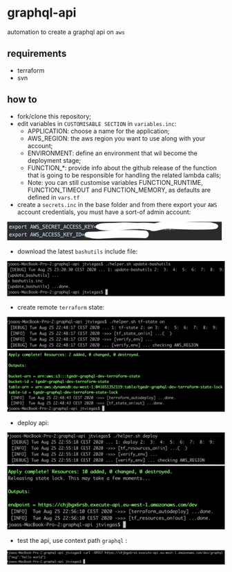 
graphql-api
=========
automation to create a graphql api on `aws`

## requirements
  - terraform
  - svn

## how to
  - fork/clone this repository;
  - edit variables in `CUSTOMISABLE SECTION` in `variables.inc`:
    - APPLICATION: choose a name for the application;
    - AWS_REGION: the aws region you want to use along with your account;
    - ENVIRONMENT: define an environment that wil become the deployment stage;
    - FUNCTION_*: provide info about the github release of the function 
    that is going to be responsible for handling the related lambda calls;
    - Note: you can still customise variables FUNCTION_RUNTIME, FUNCTION_TIMEOUT
    and FUNCTION_MEMORY, as defaults are defined in `vars.tf`
  - create a `secrets.inc` in the base folder and from there export your `AWS` account credentials, 
  you must have a sort-of admin account:
  
  ![secrets01][secrets01]
  - download the latest `bashutils` include file:
  
  ![bashutils01][bashutils01]
  - create remote `terraform` state: 
  
  ![stateon01][stateon01]
  ![stateon02][stateon02]
  - deploy api:
  
  ![deploy01][deploy01]
  ![deploy02][deploy02]
  - test the api, use context path `graphql` :
  
  ![post01][post01]
  
[stateon01]: assets/stateon01.png "stateon01"
[stateon02]: assets/stateon02.png "stateon02"
[deploy01]: assets/deploy01.png "deploy01"
[deploy02]: assets/deploy02.png "deploy02"
[post01]: assets/post01.png "post01"
[secrets01]: assets/secrets01.png "secrets01"
[bashutils01]: assets/bashutils01.png "bashutils01"
